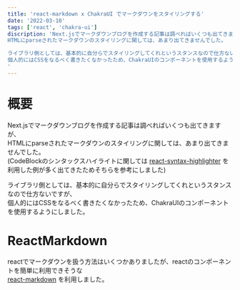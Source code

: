 ```yaml
---
title: 'react-markdown x ChakraUI でマークダウンをスタイリングする'
date: '2022-03-10'
tags: ['react', 'chakra-ui']
discription: 'Next.jsでマークダウンブログを作成する記事は調べればいくつも出てきますが、  
HTMLにparseされたマークダウンのスタイリングに関しては、あまり出てきませんでした。

ライブラリ側としては、基本的に自分らでスタイリングしてくれというスタンスなので仕方ないですが、
個人的にはCSSをなるべく書きたくなかったため、ChakraUIのコンポーネントを使用するようにしました。
'
---
```


# 概要
Next.jsでマークダウンブログを作成する記事は調べればいくつも出てきますが、  
HTMLにparseされたマークダウンのスタイリングに関しては、あまり出てきませんでした。  
(CodeBlockのシンタックスハイライトに関しては
[react-syntax-highlighter](https://github.com/react-syntax-highlighter/react-syntax-highlighter)
を利用した例が多く出てきたためそちらを参考にしました)

ライブラリ側としては、基本的に自分らでスタイリングしてくれというスタンスなので仕方ないですが、  
個人的にはCSSをなるべく書きたくなかったため、ChakraUIのコンポーネントを使用するようにしました。

# ReactMarkdown
reactでマークダウンを扱う方法はいくつかありましたが、reactのコンポーネントを簡単に利用できそうな  
[react-markdown](https://github.com/remarkjs/react-markdown) を利用しました。